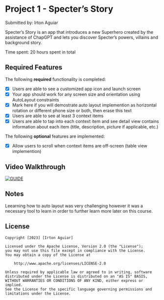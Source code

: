 # Project 1 - Specter’s Story

Submitted by: Irton Aguiar

Specter’s Story is an app that introduces a new Superhero created by the assistance of ChapGPT and lets you discover Specter’s powers, villains and background story.

Time spent: 20 hours spent in total

## Required Features

The following **required** functionality is completed:

- [X] Users are able to see a customized app icon and launch screen
- [X] Your app should work for any screen size and orientation using AutoLayout constraints
- [X] Mark here if you will demostrate auto layout implemention as horizontal rotation or different phone size or both, then erase this text
- [X] Users are able to see at least 3 context items
- [X] Users are able to tap into each context item and see detail view contains information about each item (title, description, picture if applicable, etc.)
 
The following **optional** features are implemented:

- [X] Allow users to scroll when context items are off-screen (table view implemention)


## Video Walkthrough
[![GUIDE](https://img.youtube.com/vi/UJg_5JkQxzM.jpg)](https://youtu.be/UJg_5JkQxzM)
 

## Notes

Leearning how to auto layout was very challenging however it was a necessary tool to learn in order to further learn more later on this course.

## License

    Copyright [2023] [Irton Aguiar]

    Licensed under the Apache License, Version 2.0 (the "License");
    you may not use this file except in compliance with the License.
    You may obtain a copy of the License at

        http://www.apache.org/licenses/LICENSE-2.0

    Unless required by applicable law or agreed to in writing, software
    distributed under the License is distributed on an "AS IS" BASIS,
    WITHOUT WARRANTIES OR CONDITIONS OF ANY KIND, either express or implied.
    See the License for the specific language governing permissions and
    limitations under the License.
